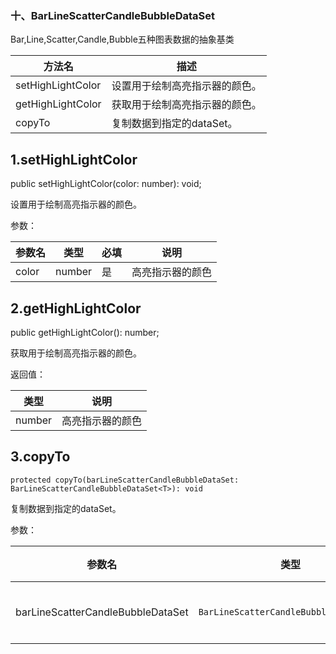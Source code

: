 ### **十、BarLineScatterCandleBubbleDataSet**

Bar,Line,Scatter,Candle,Bubble五种图表数据的抽象基类

| 方法名            | 描述                           |
| ----------------- | ------------------------------ |
| setHighLightColor | 设置用于绘制高亮指示器的颜色。 |
| getHighLightColor | 获取用于绘制高亮指示器的颜色。 |
| copyTo            | 复制数据到指定的dataSet。      |

## **1.setHighLightColor**

public setHighLightColor(color: number): void;

设置用于绘制高亮指示器的颜色。

参数：

| 参数名 | 类型   | 必填 | 说明             |
| ------ | ------ | ---- | ---------------- |
| color  | number | 是   | 高亮指示器的颜色 |

## **2.getHighLightColor**

public getHighLightColor(): number;

获取用于绘制高亮指示器的颜色。

返回值：

| 类型   | 说明             |
| ------ | ---------------- |
| number | 高亮指示器的颜色 |

## **3.copyTo**

```protected copyTo(barLineScatterCandleBubbleDataSet: BarLineScatterCandleBubbleDataSet<T>): void```

复制数据到指定的dataSet。

参数：

| 参数名                            | 类型                                 | 必填 | 说明                    |
| --------------------------------- | ------------------------------------ | ---- | ----------------------- |
| barLineScatterCandleBubbleDataSet | ```BarLineScatterCandleBubbleDataSet<T>``` | 是   | 复制数据到指定的dataSet |
